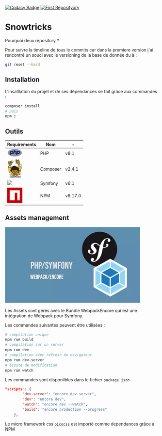 [![Codacy Badge](https://app.codacy.com/project/badge/Grade/93f95b3c1ec743c98f2da2afbb245c04)](https://www.codacy.com?utm_source=gitlab.com&utm_medium=referral&utm_content=ron2cuba/snowtricks&utm_campaign=Badge_Grade)
[![First Reposityory](https://img.shields.io/badge/First%20repository-1abc9c.svg)](https://gitlab.com/ron2cuba/p6_snowtricks)

# Snowtricks

Pourquoi deux repository ?

Pour suivre la timeline de tous le commits car dans la premiere version j'ai
rencontré un souci avec le versioning de la base de donnée du à :

```bash
git reset --hard
```
## Installation
L'insatllation du projet et de ses dépendances se fait grâce aux commandes :

```bash
composer install
# puis
npm i
```

## Outils

Requirements | Nom | - |
 --- | --- | --- |
<img src="./md/php.png" width="50"> | PHP | v8.1
<img src="./md/composer.png" width="50">| Composer | v2.4.1
<img src="./md/symfony.ico" width="50">| Symfony | v6.1
<img src="./md/npm.png" width="50">| NPM | v8.17.0

## Assets management

<img src="./md/webpack-encore.jpg" height="250px">

Les Assets sont gérés avec le Bundle WebpackEncore qui est une intégration de
Webpack pour Symfony.

Les commandes suivantes peuvent être utilisées :
```bash
# compilation unique
npm run build
# compilation sur un server
npm run dev
# compilation avec refresh du navigateur
npm run dev-server
# écoute de modification
npm run watch
```

Les commandes sont disponilbles dans le fichier `package.json`
```json
"scripts": {
        "dev-server": "encore dev-server",
        "dev": "encore dev",
        "watch": "encore dev --watch",
        "build": "encore production --progress"
    },
```

Le micro framework css [`picocss`](https://picocss.com/) est importé comme
dependances grâce à NPM